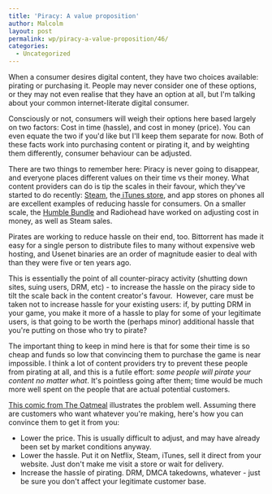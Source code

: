 ```yaml
---
title: 'Piracy: A value proposition'
author: Malcolm
layout: post
permalink: wp/piracy-a-value-proposition/46/
categories:
  - Uncategorized
---
```

When a consumer desires digital content, they have two choices available: pirating or purchasing it. People may never consider one of these options, or they may not even realise that they have an option at all, but I'm talking about your common internet-literate digital consumer.

Consciously or not, consumers will weigh their options here based largely on two factors: Cost in time (hassle), and cost in money (price). You can even equate the two if you'd like but I'll keep them separate for now. Both of these facts work into purchasing content or pirating it, and by weighting them differently, consumer behaviour can be adjusted.

There are two things to remember here: Piracy is never going to disappear, and everyone places different values on their time vs their money. What content providers can do is tip the scales in their favour, which they've started to do recently: [Steam][1], the[ iTunes store][2], and app stores on phones all are excellent examples of reducing hassle for consumers. On a smaller scale, the [Humble Bundle][3] and Radiohead have worked on adjusting cost in money, as well as Steam sales.

Pirates are working to reduce hassle on their end, too. Bittorrent has made it easy for a single person to distribute files to many without expensive web hosting, and Usenet binaries are an order of magnitude easier to deal with than they were five or ten years ago.

This is essentially the point of all counter-piracy activity (shutting down sites, suing users, DRM, etc) - to increase the hassle on the piracy side to tilt the scale back in the content creator's favour.  However, care must be taken not to increase hassle for your existing users: if, by putting DRM in your game, you make it more of a hassle to play for some of your legitimate users, is that going to be worth the (perhaps minor) additional hassle that you're putting on those who try to pirate?

The important thing to keep in mind here is that for some their time is so cheap and funds so low that convincing them to purchase the game is near impossible. I think a lot of content providers try to prevent these people from pirating at all, and this is a futile effort: *some people will pirate your content no matter what*. It's pointless going after them; time would be much more well spent on the people that are actual potential customers.

[This comic from The Oatmeal][4] illustrates the problem well. Assuming there are customers who want whatever you're making, here's how you can convince them to get it from you:

  * Lower the price. This is usually difficult to adjust, and may have already been set by market conditions anyway.
  * Lower the hassle. Put it on Netflix, Steam, iTunes, sell it direct from your website. Just don't make me visit a store or wait for delivery.
  * Increase the hassle of pirating. DRM, DMCA takedowns, whatever - just be sure you don't affect your legitimate customer base.

 [1]: http://www.steampowered.com
 [2]: http://www.apple.com/itunes/whats-on/
 [3]: http://www.humblebundle.com/
 [4]: http://theoatmeal.com/comics/game_of_thrones